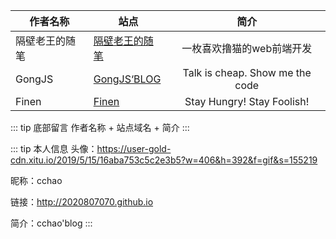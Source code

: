 | 作者名称|站点|简介|
| --------   | -----  | :----:  |
|隔壁老王的随笔| [隔壁老王的随笔](https://dojay.cn/) |一枚喜欢撸猫的web前端开发|
|GongJS| [GongJS‘BLOG](https://gongjs.github.io/) |Talk is cheap. Show me the code|
|Finen| [Finen](https://www.finen.top/) |Stay Hungry! Stay Foolish!|


::: tip 底部留言
作者名称 + 站点域名 + 简介
:::


::: tip 本人信息
头像：https://user-gold-cdn.xitu.io/2019/5/15/16aba753c5c2e3b5?w=406&h=392&f=gif&s=155219

昵称：cchao

链接：http://2020807070.github.io

简介：cchao'blog
:::



